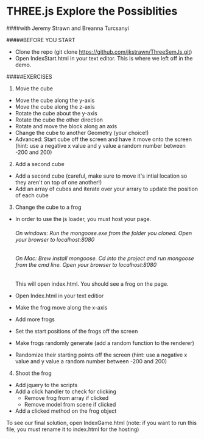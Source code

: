THREE.js Explore the Possiblities 
=================================
####with Jeremy Strawn and Breanna Turcsanyi

#####BEFORE YOU START
* Clone the repo (git clone https://github.com/jkstrawn/ThreeSemJs.git)
* Open IndexStart.html in your text editor. This is where we left off in the demo.

#####EXERCISES
1. Move the cube
  * Move the cube along the y-axis
  * Move the cube along the z-axis
  * Rotate the cube about the y-axis
  * Rotate the cube the other direction
  * Rotate and move the block along an axis
  * Change the cube to another Geometry (your choice!)
  * Advanced: Start cube off the screen and have it move onto the screen (hint: use a negative x value and y value a random   number between -200 and 200)


2. Add a second cube
 * Add a second cube (careful, make sure to move it's intial location so they aren't on top of one another!)
 * Add an array of cubes and iterate over your arrary to update the position of each cube

3. Change the cube to a frog
  * In order to use the js loader, you must host your page.
  
      ###### On windows: Run the mongoose.exe from the folder you cloned. Open your browser to localhost:8080
      ###### On Mac: Brew install mongoose. Cd into the project and run mongoose from the cmd line. Open your browser to localhost:8080

     This will open index.html. You should see a frog on the page.
   * Open Index.html in your text editior
   * Make the frog move along the x-axis
   * Add more frogs
   * Set the start positions of the frogs off the screen
   * Make frogs randomly generate (add a random function to the renderer)
   * Randomize their starting points off the screen (hint: use a negative x value and y value a random   number between -200 and 200)

4. Shoot the frog
  * Add jquery to the scripts
  * Add a click handler to check for clicking
    - Remove frog from array if clicked
    - Remove model from scene if clicked
  * Add a clicked method on the frog object
  
To see our final solution, open IndexGame.html (note: if you want to run this file, you must rename it to index.html for the hosting)
